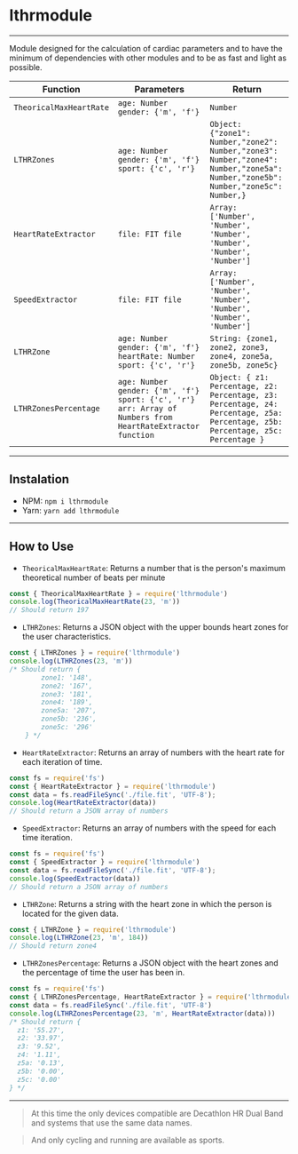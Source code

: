 # lthrmodule
***
Module designed for the calculation of cardiac parameters and to have the minimum of dependencies with other modules and to be as fast and light as possible.

| Function  |  Parameters |  Return |
|---|---|---|
| `TheoricalMaxHeartRate`  | `age: Number` `gender: {'m', 'f'}`  | `Number`  |
|  `LTHRZones` | `age: Number` `gender: {'m', 'f'}` `sport: {'c', 'r'}`  | `Object: {"zone1": Number,"zone2": Number,"zone3": Number,"zone4": Number,"zone5a": Number,"zone5b": Number,"zone5c": Number,}`  |
| `HeartRateExtractor`  | `file: FIT file`  | `Array: ['Number', 'Number', 'Number', 'Number', 'Number', 'Number']`  |
| `SpeedExtractor`  | `file: FIT file`  | `Array: ['Number', 'Number', 'Number', 'Number', 'Number', 'Number']`  |
| `LTHRZone`  | `age: Number` `gender: {'m', 'f'}` `heartRate: Number` `sport: {'c', 'r'}`  | `String: {zone1, zone2, zone3, zone4, zone5a, zone5b, zone5c}`  |
| `LTHRZonesPercentage`  | `age: Number` `gender: {'m', 'f'}` `sport: {'c', 'r'}` `arr: Array of Numbers from HeartRateExtractor function` | `Object: { z1: Percentage, z2: Percentage, z3: Percentage, z4: Percentage, z5a: Percentage, z5b: Percentage, z5c: Percentage }`  |

***
## Instalation

- NPM: `npm i lthrmodule`
- Yarn: `yarn add lthrmodule`
***

## How to Use
- `TheoricalMaxHeartRate`: Returns a number that is the person's maximum theoretical number of beats per minute
```javascript
const { TheoricalMaxHeartRate } = require('lthrmodule')
console.log(TheoricalMaxHeartRate(23, 'm'))
// Should return 197
```
- `LTHRZones`: Returns a JSON object with the upper bounds heart zones for the user characteristics.
```javascript
const { LTHRZones } = require('lthrmodule')
console.log(LTHRZones(23, 'm'))
/* Should return {
        zone1: '148',
        zone2: '167',
        zone3: '181',
        zone4: '189',
        zone5a: '207',
        zone5b: '236',
        zone5c: '296'
    } */
```
- `HeartRateExtractor`: Returns an array of numbers with the heart rate for each iteration of time.
```javascript
const fs = require('fs')
const { HeartRateExtractor } = require('lthrmodule')
const data = fs.readFileSync('./file.fit', 'UTF-8');
console.log(HeartRateExtractor(data))
// Should return a JSON array of numbers 
```
- `SpeedExtractor`: Returns an array of numbers with the speed for each time iteration.
```javascript
const fs = require('fs')
const { SpeedExtractor } = require('lthrmodule')
const data = fs.readFileSync('./file.fit', 'UTF-8');
console.log(SpeedExtractor(data))
// Should return a JSON array of numbers 
```
- `LTHRZone`: Returns a string with the heart zone in which the person is located for the given data.
```javascript
const { LTHRZone } = require('lthrmodule')
console.log(LTHRZone(23, 'm', 184))
// Should return zone4
```
- `LTHRZonesPercentage`: Returns a JSON object with the heart zones and the percentage of time the user has been in.
```javascript
const fs = require('fs')
const { LTHRZonesPercentage, HeartRateExtractor } = require('lthrmodule')
const data = fs.readFileSync('./file.fit', 'UTF-8')
console.log(LTHRZonesPercentage(23, 'm', HeartRateExtractor(data)))
/* Should return {
  z1: '55.27',
  z2: '33.97',
  z3: '9.52', 
  z4: '1.11', 
  z5a: '0.13', 
  z5b: '0.00', 
  z5c: '0.00'  
} */
```
***

> At this time the only devices compatible are Decathlon HR Dual Band and systems that use the same data names.

> And only cycling and running are available as sports.
